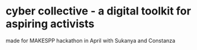 # cyber collective - a digital toolkit for aspiring activists
made for MAKESPP hackathon in April with Sukanya and Constanza

